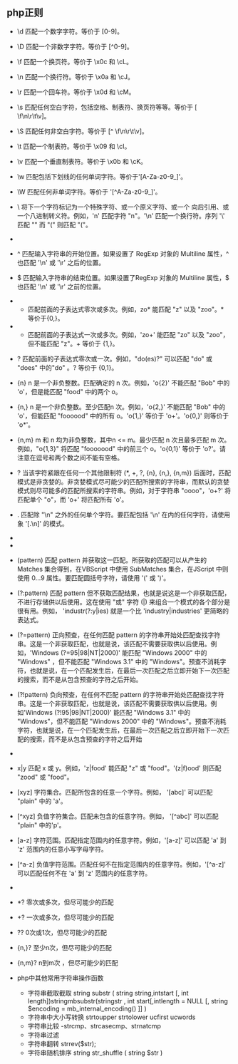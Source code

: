  ## php正则
 
 * \d  匹配一个数字字符。等价于 [0-9]。
 * \D  匹配一个非数字字符。等价于 [^0-9]。
 * \f  匹配一个换页符。等价于 \x0c 和 \cL。
 * \n  匹配一个换行符。等价于 \x0a 和 \cJ。
 * \r  匹配一个回车符。等价于 \x0d 和 \cM。
 * \s  匹配任何空白字符，包括空格、制表符、换页符等等。等价于 [ \f\n\r\t\v]。
 * \S  匹配任何非空白字符。等价于 [^ \f\n\r\t\v]。
 * \t  匹配一个制表符。等价于 \x09 和 \cI。
 * \v  匹配一个垂直制表符。等价于 \x0b 和 \cK。
 * \w  匹配包括下划线的任何单词字符。等价于'[A-Za-z0-9_]'。
 * \W  匹配任何非单词字符。等价于 '[^A-Za-z0-9_]'。
 * \  将下一个字符标记为一个特殊字符、或一个原义字符、或一个 向后引用、或一个八进制转义符。例如，'n' 匹配字符 "n"。'\n' 匹配一个换行符。序列 '\\' 匹配 "\" 而 "\(" 则匹配 "("。
 *
 * ^  匹配输入字符串的开始位置。如果设置了 RegExp 对象的 Multiline 属性，^ 也匹配 '\n' 或 '\r' 之后的位置。
 * $  匹配输入字符串的结束位置。如果设置了RegExp 对象的 Multiline 属性，$ 也匹配 '\n' 或 '\r' 之前的位置。
 * *  匹配前面的子表达式零次或多次。例如，zo* 能匹配 "z" 以及 "zoo"。* 等价于{0,}。
 * +  匹配前面的子表达式一次或多次。例如，'zo+' 能匹配 "zo" 以及 "zoo"，但不能匹配 "z"。+ 等价于 {1,}。
 * ?  匹配前面的子表达式零次或一次。例如，"do(es)?" 可以匹配 "do" 或 "does" 中的"do" 。? 等价于 {0,1}。
 * {n}  n 是一个非负整数。匹配确定的 n 次。例如，'o{2}' 不能匹配 "Bob" 中的 'o'，但是能匹配 "food" 中的两个 o。
 * {n,}  n 是一个非负整数。至少匹配n 次。例如，'o{2,}' 不能匹配 "Bob" 中的 'o'，但能匹配 "foooood" 中的所有 o。'o{1,}' 等价于 'o+'。'o{0,}' 则等价于 'o*'。
 * {n,m}  m 和 n 均为非负整数，其中n <= m。最少匹配 n 次且最多匹配 m 次。例如，"o{1,3}" 将匹配 "fooooood" 中的前三个 o。'o{0,1}' 等价于 'o?'。请注意在逗号和两个数之间不能有空格。
 * ?  当该字符紧跟在任何一个其他限制符 (*, +, ?, {n}, {n,}, {n,m}) 后面时，匹配模式是非贪婪的。非贪婪模式尽可能少的匹配所搜索的字符串，而默认的贪婪模式则尽可能多的匹配所搜索的字符串。例如，对于字符串 "oooo"，'o+?' 将匹配单个 "o"，而 'o+' 将匹配所有 'o'。
 * .  匹配除 "\n" 之外的任何单个字符。要匹配包括 '\n' 在内的任何字符，请使用象 '[.\n]' 的模式。
 *
 *
 * (pattern)  匹配 pattern 并获取这一匹配。所获取的匹配可以从产生的 Matches 集合得到，在VBScript 中使用 SubMatches 集合，在JScript 中则使用 $0…$9 属性。要匹配圆括号字符，请使用 '\(' 或 '\)'。
 * (?:pattern)  匹配 pattern 但不获取匹配结果，也就是说这是一个非获取匹配，不进行存储供以后使用。这在使用 "或" 字符 (|) 来组合一个模式的各个部分是很有用。例如， 'industr(?:y|ies) 就是一个比 'industry|industries' 更简略的表达式。
 * (?=pattern)  正向预查，在任何匹配 pattern 的字符串开始处匹配查找字符串。这是一个非获取匹配，也就是说，该匹配不需要获取供以后使用。例如，'Windows (?=95|98|NT|2000)' 能匹配 "Windows 2000" 中的 "Windows" ，但不能匹配 "Windows 3.1" 中的 "Windows"。预查不消耗字符，也就是说，在一个匹配发生后，在最后一次匹配之后立即开始下一次匹配的搜索，而不是从包含预查的字符之后开始。
 * (?!pattern)  负向预查，在任何不匹配 pattern 的字符串开始处匹配查找字符串。这是一个非获取匹配，也就是说，该匹配不需要获取供以后使用。例如'Windows (?!95|98|NT|2000)' 能匹配 "Windows 3.1" 中的 "Windows"，但不能匹配 "Windows 2000" 中的 "Windows"。预查不消耗字符，也就是说，在一个匹配发生后，在最后一次匹配之后立即开始下一次匹配的搜索，而不是从包含预查的字符之后开始
 *
 * x|y  匹配 x 或 y。例如，'z|food' 能匹配 "z" 或 "food"。'(z|f)ood' 则匹配 "zood" 或 "food"。
 * [xyz]  字符集合。匹配所包含的任意一个字符。例如， '[abc]' 可以匹配 "plain" 中的 'a'。
 * [^xyz]  负值字符集合。匹配未包含的任意字符。例如， '[^abc]' 可以匹配 "plain" 中的'p'。
 * [a-z]  字符范围。匹配指定范围内的任意字符。例如，'[a-z]' 可以匹配 'a' 到 'z' 范围内的任意小写字母字符。
 * [^a-z]  负值字符范围。匹配任何不在指定范围内的任意字符。例如，'[^a-z]' 可以匹配任何不在 'a' 到 'z' 范围内的任意字符。
 *
 *  *?  零次或多次，但尽可能少的匹配
 *  +?  一次或多次，但尽可能少的匹配
 *  ??  0次或1次，但尽可能少的匹配
 *  {n,}?  至少n次，但尽可能少的匹配
 *  {n,m}?  n到m次 ，但尽可能少的匹配


 * php中其他常用字符串操作函数

    - 字符串截取截取
    string substr ( string string,intstart [, int length])stringmbsubstr(stringstr , int start[,intlength = NULL [, string $encoding = mb_internal_encoding() ]] )
    - 字符串中大小写转换
    strtoupper
    strtolower
    ucfirst
    ucwords
    - 字符串比较
    -strcmp、strcasecmp、strnatcmp
    - 字符串过滤
    - 字符串翻转
    strrev($str);
    - 字符串随机排序
    string str_shuffle ( string $str )